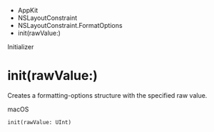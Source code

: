 

- AppKit
- NSLayoutConstraint
- NSLayoutConstraint.FormatOptions
-  init(rawValue:) 

Initializer

# init(rawValue:)

Creates a formatting-options structure with the specified raw value.

macOS

``` source
init(rawValue: UInt)
```

